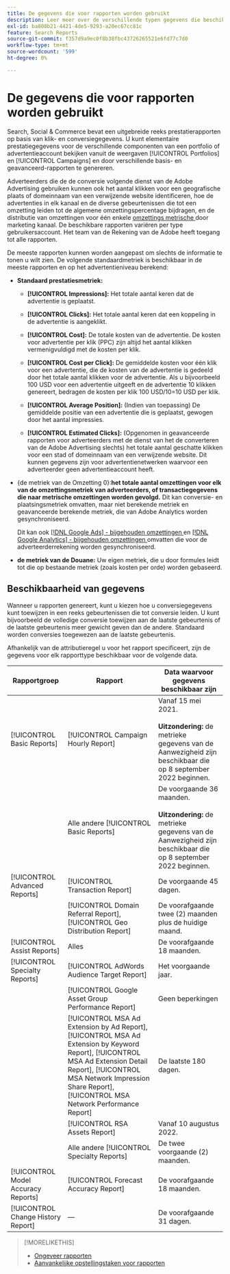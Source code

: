 ```yaml
---
title: De gegevens die voor rapporten worden gebruikt
description: Leer meer over de verschillende typen gegevens die beschikbaar zijn in gegevensweergaven en aangepaste rapporten.
exl-id: ba808b21-4421-4de5-9293-a20ec67cc81c
feature: Search Reports
source-git-commit: f357d9a9ec0f8b38fbc43726265521e6fd77c7d0
workflow-type: tm+mt
source-wordcount: '599'
ht-degree: 0%

---
```


# De gegevens die voor rapporten worden gebruikt

Search, Social &amp; Commerce bevat een uitgebreide reeks prestatierapporten op basis van klik- en conversiegegevens. U kunt elementaire prestatiegegevens voor de verschillende componenten van een portfolio of advertentieaccount bekijken vanuit de weergaven [!UICONTROL Portfolios] en [!UICONTROL Campaigns] en door verschillende basis- en geavanceerd-rapporten te genereren.

Adverteerders die de de conversie volgende dienst van de Adobe Advertising gebruiken kunnen ook het aantal klikken voor een geografische plaats of domeinnaam van een verwijzende website identificeren, hoe de advertenties in elk kanaal en de diverse gebeurtenissen die tot een omzetting leiden tot de algemene omzettingspercentage bijdragen, en de distributie van omzettingen voor één enkele [ omzettings metrische ](/help/search-social-commerce/admin/conversion-metrics/conversion-metric-about.md) door marketing kanaal. De beschikbare rapporten variëren per type gebruikersaccount. Het team van de Rekening van de Adobe heeft toegang tot alle rapporten.

De meeste rapporten kunnen worden aangepast om slechts de informatie te tonen u wilt zien. De volgende standaardmetriek is beschikbaar in de meeste rapporten en op het advertentieniveau berekend:

* **Standaard prestatiesmetriek:**

   * **[!UICONTROL Impressions]:** Het totale aantal keren dat de advertentie is geplaatst.

   * **[!UICONTROL Clicks]:** Het totale aantal keren dat een koppeling in de advertentie is aangeklikt.

   * **[!UICONTROL Cost]:** De totale kosten van de advertentie. De kosten voor advertentie per klik (PPC) zijn altijd het aantal klikken vermenigvuldigd met de kosten per klik.

   * **[!UICONTROL Cost per Click]:** De gemiddelde kosten voor één klik voor een advertentie, die de kosten van de advertentie is gedeeld door het totale aantal klikken voor de advertentie. Als u bijvoorbeeld 100 USD voor een advertentie uitgeeft en de advertentie 10 klikken genereert, bedragen de kosten per klik 100 USD/10=10 USD per klik.

   * **[!UICONTROL Average Position]:** (Indien van toepassing) De gemiddelde positie van een advertentie die is geplaatst, gewogen door het aantal impressies.

   * **[!UICONTROL Estimated Clicks]:** (Opgenomen in geavanceerde rapporten voor adverteerders met de dienst van het de converteren van de Adobe Advertising slechts) het totale aantal geschatte klikken voor een stad of domeinnaam van een verwijzende website. Dit kunnen gegevens zijn voor advertentienetwerken waarvoor een adverteerder geen advertentieaccount heeft.

* {de metriek van de Omzetting 0}:**het totale aantal omzettingen voor elk van de omzettingsmetriek van adverteerders, of transactiegegevens die naar metrische omzettingen worden gevolgd.** Dit kan conversie- en plaatsingsmetriek omvatten, maar niet berekende metriek en geavanceerde berekende metriek, die van Adobe Analytics worden gesynchroniseerd.

  Dit kan ook [[!DNL Google Ads] - bijgehouden omzettingen ](/help/search-social-commerce/campaign-management/introduction/google-conversion-data.md) en [[!DNL Google Analytics] - bijgehouden omzettingen ](/help/search-social-commerce/admin/data-sources/data-source-about.md) omvatten die voor de adverteerderrekening worden gesynchroniseerd.

* **de metriek van de Douane:** Uw eigen metriek, die u door formules leidt tot die op bestaande metriek (zoals kosten per orde) worden gebaseerd.

## Beschikbaarheid van gegevens

Wanneer u rapporten genereert, kunt u kiezen hoe u conversiegegevens kunt toewijzen in een reeks gebeurtenissen die tot conversie leiden. U kunt bijvoorbeeld de volledige conversie toewijzen aan de laatste gebeurtenis of de laatste gebeurtenis meer gewicht geven dan de andere. Standaard worden conversies toegewezen aan de laatste gebeurtenis.

Afhankelijk van de attributieregel u voor het rapport specificeert, zijn de gegevens voor elk rapporttype beschikbaar voor de volgende data.

| Rapportgroep | Rapport | Data waarvoor gegevens beschikbaar zijn |
| --- | --- | --- |
| [!UICONTROL Basic Reports] | [!UICONTROL Campaign Hourly Report] | Vanaf 15 mei 2021.<br><br><b> Uitzondering:</b> de metrieke gegevens van de Aanwezigheid zijn beschikbaar die op 8 september 2022 beginnen. |
| | Alle andere [!UICONTROL Basic Reports] | De voorgaande 36 maanden.<br><br><b> Uitzondering:</b> de metrieke gegevens van de Aanwezigheid zijn beschikbaar die op 8 september 2022 beginnen. |
| [!UICONTROL Advanced Reports] | [!UICONTROL Transaction Report] | De voorgaande 45 dagen. |
| | [!UICONTROL Domain Referral Report], [!UICONTROL Geo Distribution Report] | De voorafgaande twee (2) maanden plus de huidige maand. |
| [!UICONTROL Assist Reports] | Alles | De voorafgaande 18 maanden. |
| [!UICONTROL Specialty Reports] | [!UICONTROL AdWords Audience Target Report] | Het voorgaande jaar. |
| | [!UICONTROL Google Asset Group Performance Report] | Geen beperkingen |
| | [!UICONTROL MSA Ad Extension by Ad Report], [!UICONTROL MSA Ad Extension by Keyword Report], [!UICONTROL MSA Ad Extension Detail Report], [!UICONTROL MSA Network Impression Share Report], [!UICONTROL MSA Network Performance Report] | De laatste 180 dagen. |
| | [!UICONTROL RSA Assets Report] | Vanaf 10 augustus 2022. |
| | Alle andere [!UICONTROL Specialty Reports] | De twee voorgaande (2) maanden. |
| [!UICONTROL Model Accuracy Reports] | [!UICONTROL Forecast Accuracy Report] | De voorafgaande 18 maanden. |
| [!UICONTROL Change History Report] | — | De voorafgaande 31 dagen. |

>[!MORELIKETHIS]
>
>* [ Ongeveer rapporten ](report-about.md)
>* [ Aanvankelijke opstellingstaken voor rapporten ](initial-setup.md)

